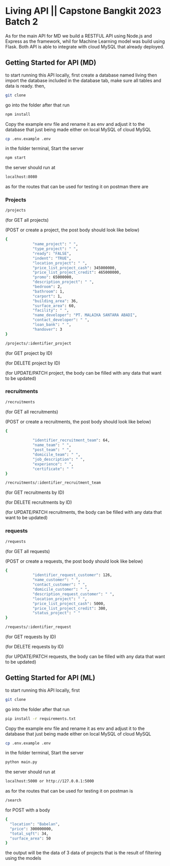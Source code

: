 # Living API || Capstone Bangkit 2023 Batch 2

As for the main API for MD we build a RESTFUL API using Node.js and Express as the framework, whil for Machine Learning model was build using Flask. Both API is able to integrate with cloud MySQL that already deployed.

## Getting Started for API (MD)

to start running this API locally, first
create a database named living then import the database included in the database tab, make sure all tables and data is ready.
then,
```bash
git clone 
```
go into the folder after that run
```bash
npm install
```
Copy the example env file and rename it as env and adjust it to the database that just being made either on local MySQL of cloud MySQL
```bash
cp .env.example .env
```
in the folder terminal, Start the server
```bash
npm start
```
the server should run at
```bash
localhost:8080
```

as for the routes that can be used for testing it on postman
there are 

### Projects
```bash
/projects
```
(for GET all projects)

(POST or create a project, the post body should look like below)
```bash
{
            "name_project": " ",
            "type_project": " ",
            "ready": "FALSE",
            "indent": "TRUE",
            "location_project": " ",
            "price_list_project_cash": 345000000,
            "price_list_project_credit": 465000000,
            "promo": 65000000,
            "description_project": " ",
            "bedroom": 2,
            "bathroom": 1,
            "carport": 1,
            "building_area": 36,
            "surface_area": 60,
            "facility": " ",
            "name_developer": "PT. MALAIKA SANTARA ABADI",
            "contact_developer": " ",
            "loan_bank": " ",
            "handover": 3
}
```
```bash
/projects/:identifier_project
```
(for GET project by ID)

(for DELETE project by ID)

(for UPDATE/PATCH project, the body can be filled with any data that want to be updated)


### recruitments
```bash
/recruitments
```
(for GET all recruitments)

(POST or create a recruitments, the post body should look like below)
```bash
{
            
            "identifier_recruitment_team": 64,
            "name_team": " ",
            "post_team": " ",
            "domicile_team": " ",
            "job_description": " ",
            "experience": " ",
            "certificate": " "
}
```
```bash
/recruitments/:identifier_recruitment_team
```
(for GET recruitments by ID)

(for DELETE recruitments by ID)

(for UPDATE/PATCH recruitments, the body can be filled with any data that want to be updated)


### requests
```bash
/requests
```
(for GET all requests)

(POST or create a requests, the post body should look like below)
```bash
{
            "identifier_request_customer": 126,
            "name_customer": " ",
            "contact_customer": " ",
            "domicile_customer": " ",
            "description_request_customer": " ",
            "location_project": " ",
            "price_list_project_cash": 5000,
            "price_list_project_credit": 300,
            "status_project": " "
}
```
```bash
/requests/:identifier_request
```
(for GET requests by ID)

(for DELETE requests by ID)

(for UPDATE/PATCH requests, the body can be filled with any data that want to be updated)


## Getting Started for API (ML)

to start running this API locally, first
```bash
git clone 
```
go into the folder after that run
```bash
pip install -r requirements.txt
```
Copy the example env file and rename it as env and adjust it to the database that just being made either on local MySQL of cloud MySQL
```bash
cp .env.example .env
```
in the folder terminal, Start the server
```bash
python main.py
```
the server should run at
```bash
localhost:5000 or http://127.0.0.1:5000
```

as for the routes that can be used for testing it on postman is
```bash
/search 
```
for POST with a body
```bash
{
  "location": "Babelan",
  "price": 300000000,
  "total_sqft": 34,
  "surface_area": 50
}
```

the output will be the data of 3 data of projects that is the result of filtering using the models

